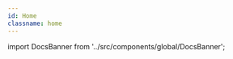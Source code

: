 ```yaml
---
id: Home
classname: home
---
```


import DocsBanner from '../src/components/global/DocsBanner';

<DocsBanner title="Welcome to Moobius Docs" desc="Moobius is a group-driven social interaction platform which resembles Discord but has more features and flexibility." />
